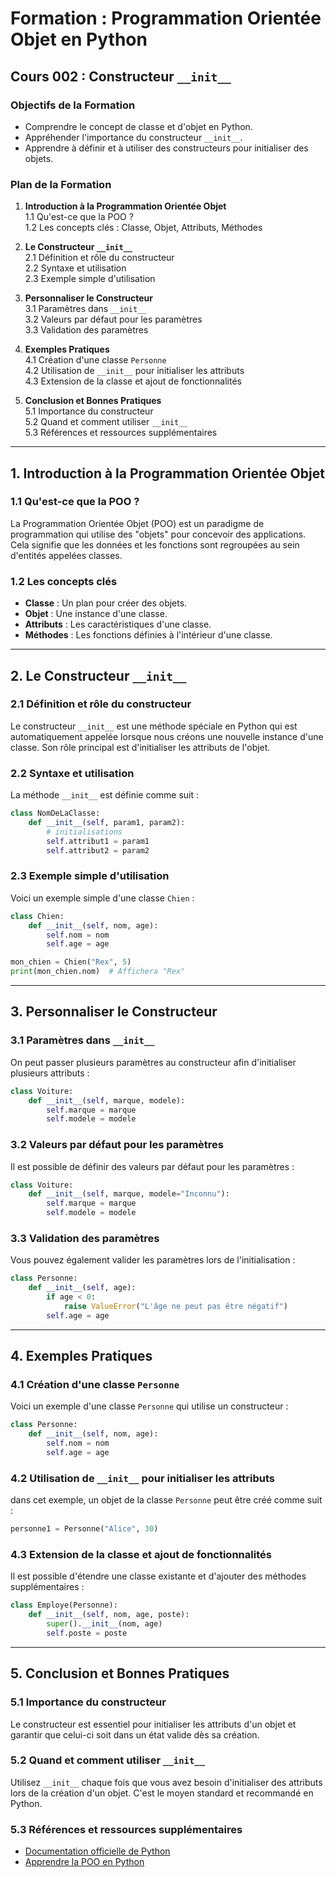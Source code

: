 # Formation : Programmation Orientée Objet en Python

## Cours 002 : Constructeur `__init__`

### Objectifs de la Formation
- Comprendre le concept de classe et d'objet en Python.
- Appréhender l'importance du constructeur `__init__`.
- Apprendre à définir et à utiliser des constructeurs pour initialiser des objets.

### Plan de la Formation
1. **Introduction à la Programmation Orientée Objet**  
   1.1 Qu'est-ce que la POO ?  
   1.2 Les concepts clés : Classe, Objet, Attributs, Méthodes  

2. **Le Constructeur `__init__`**  
   2.1 Définition et rôle du constructeur  
   2.2 Syntaxe et utilisation  
   2.3 Exemple simple d'utilisation  

3. **Personnaliser le Constructeur**  
   3.1 Paramètres dans `__init__`  
   3.2 Valeurs par défaut pour les paramètres  
   3.3 Validation des paramètres  

4. **Exemples Pratiques**  
   4.1 Création d'une classe `Personne`  
   4.2 Utilisation de `__init__` pour initialiser les attributs  
   4.3 Extension de la classe et ajout de fonctionnalités  

5. **Conclusion et Bonnes Pratiques**  
   5.1 Importance du constructeur  
   5.2 Quand et comment utiliser `__init__`  
   5.3 Références et ressources supplémentaires  

---  

## 1. Introduction à la Programmation Orientée Objet
### 1.1 Qu'est-ce que la POO ?  
La Programmation Orientée Objet (POO) est un paradigme de programmation qui utilise des "objets" pour concevoir des applications. Cela signifie que les données et les fonctions sont regroupées au sein d'entités appelées classes.

### 1.2 Les concepts clés
- **Classe** : Un plan pour créer des objets.  
- **Objet** : Une instance d'une classe.  
- **Attributs** : Les caractéristiques d'une classe.  
- **Méthodes** : Les fonctions définies à l'intérieur d'une classe.

---  
## 2. Le Constructeur `__init__`
### 2.1 Définition et rôle du constructeur
Le constructeur `__init__` est une méthode spéciale en Python qui est automatiquement appelée lorsque nous créons une nouvelle instance d'une classe. Son rôle principal est d'initialiser les attributs de l'objet.

### 2.2 Syntaxe et utilisation
La méthode `__init__` est définie comme suit :  
```python
class NomDeLaClasse:
    def __init__(self, param1, param2):
        # initialisations
        self.attribut1 = param1
        self.attribut2 = param2
```

### 2.3 Exemple simple d'utilisation
Voici un exemple simple d'une classe `Chien` :  
```python
class Chien:
    def __init__(self, nom, age):
        self.nom = nom
        self.age = age

mon_chien = Chien("Rex", 5)
print(mon_chien.nom)  # Affichera "Rex"
```

---  
## 3. Personnaliser le Constructeur
### 3.1 Paramètres dans `__init__`
On peut passer plusieurs paramètres au constructeur afin d'initialiser plusieurs attributs :
```python
class Voiture:
    def __init__(self, marque, modele):
        self.marque = marque
        self.modele = modele
```

### 3.2 Valeurs par défaut pour les paramètres
Il est possible de définir des valeurs par défaut pour les paramètres :  
```python
class Voiture:
    def __init__(self, marque, modele="Inconnu"):
        self.marque = marque
        self.modele = modele
```

### 3.3 Validation des paramètres
Vous pouvez également valider les paramètres lors de l'initialisation :  
```python
class Personne:
    def __init__(self, age):
        if age < 0:
            raise ValueError("L'âge ne peut pas être négatif")
        self.age = age
```

---  
## 4. Exemples Pratiques
### 4.1 Création d'une classe `Personne`
Voici un exemple d'une classe `Personne` qui utilise un constructeur :  
```python
class Personne:
    def __init__(self, nom, age):
        self.nom = nom
        self.age = age
```

### 4.2 Utilisation de `__init__` pour initialiser les attributs

dans cet exemple, un objet de la classe `Personne` peut être créé comme suit :  
```python
personne1 = Personne("Alice", 30)
```

### 4.3 Extension de la classe et ajout de fonctionnalités
Il est possible d'étendre une classe existante et d'ajouter des méthodes supplémentaires :  
```python
class Employe(Personne):
    def __init__(self, nom, age, poste):
        super().__init__(nom, age)
        self.poste = poste
```

---  
## 5. Conclusion et Bonnes Pratiques
### 5.1 Importance du constructeur
Le constructeur est essentiel pour initialiser les attributs d'un objet et garantir que celui-ci soit dans un état valide dès sa création.

### 5.2 Quand et comment utiliser `__init__`
Utilisez `__init__` chaque fois que vous avez besoin d'initialiser des attributs lors de la création d'un objet. C'est le moyen standard et recommandé en Python.

### 5.3 Références et ressources supplémentaires
- [Documentation officielle de Python](https://docs.python.org/3/tutorial/classes.html)  
- [Apprendre la POO en Python](https://openclassrooms.com/fr/courses/6204541-initiez-vous-a-la-programmation-orientee-objet-en-python)